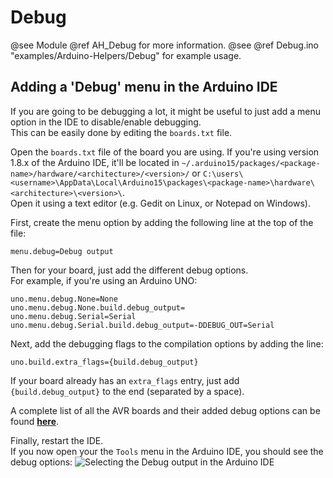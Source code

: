 # Debug

@see    Module @ref AH_Debug for more information.
@see    @ref Debug.ino "examples/Arduino-Helpers/Debug" for example usage.

## Adding a 'Debug' menu in the Arduino IDE

If you are going to be debugging a lot, it might be useful to just add a menu 
option in the IDE to disable/enable debugging.  
This can be easily done by editing the `boards.txt` file.

Open the `boards.txt` file of the board you are using. If you're using version 
1.8.x of the Arduino IDE, it'll be located in 
`~/.arduino15/packages/<package-name>/hardware/<architecture>/<version>/` or 
`C:\users\<username>\AppData\Local\Arduino15\packages\<package-name>\hardware\<architecture>\<version>\`.  
Open it using a text editor (e.g. Gedit on Linux, or Notepad on Windows).

First, create the menu option by adding the following line at the top of the 
file:

```
menu.debug=Debug output
```

Then for your board, just add the different debug options.  
For example, if you're using an Arduino UNO:

```
uno.menu.debug.None=None
uno.menu.debug.None.build.debug_output=
uno.menu.debug.Serial=Serial
uno.menu.debug.Serial.build.debug_output=-DDEBUG_OUT=Serial
```

Next, add the debugging flags to the compilation options by adding the line:

```
uno.build.extra_flags={build.debug_output}
```

If your board already has an `extra_flags` entry, just add 
` {build.debug_output}` to the end (separated by a space).

A complete list of all the AVR boards and their added debug options can be found
[**here**](https://github.com/tttapa/Arduino-Helpers/blob/master/docs/extra/boards.txt.example).

Finally, restart the IDE.  
If you now open your the `Tools` menu in the Arduino IDE, you should see the 
debug options:
![Selecting the Debug output in the Arduino IDE](Screenshot-Arduino-IDE-Debug.png)